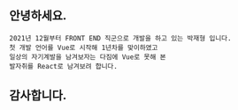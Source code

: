 ## 안녕하세요.

    2021년 12월부터 FRONT END 직군으로 개발을 하고 있는 박재형 입니다.
    첫 개발 언어를 Vue로 시작해 1년차를 맞이하였고
    일상의 자기계발을 남겨보자는 다짐에 Vue로 못해 본
    발자취를 React로 남겨보려 합니다.

## 감사합니다.

